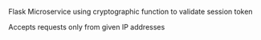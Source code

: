 Flask Microservice using cryptographic function to validate session token

Accepts requests only from given IP addresses